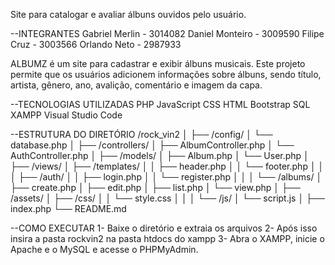 Site para catalogar e avaliar álbuns ouvidos pelo usuário.

--INTEGRANTES
Gabriel Merlin - 3014082
Daniel Monteiro - 3009590
Filipe Cruz - 3003566
Orlando Neto - 2987933

ALBUMZ é um site para cadastrar e exibir álbuns musicais. Este projeto permite que os usuários adicionem informações sobre álbuns, sendo título, artista, gênero, ano, avalição, comentário e imagem da capa.

--TECNOLOGIAS UTILIZADAS
PHP
JavaScript
CSS
HTML
Bootstrap
SQL
XAMPP
Visual Studio Code

--ESTRUTURA DO DIRETÓRIO
/rock_vin2
│
├── /config/
│   └── database.php
│
├── /controllers/
│   ├── AlbumController.php
│   └── AuthController.php
│
├── /models/
│   ├── Album.php
│   └── User.php
│
├── /views/
│   ├── /templates/
│   │   ├── header.php
│   │   └── footer.php
│   │
│   ├── /auth/
│   │   ├── login.php
│   │   └── register.php
│   │
│   └── /albums/
│       ├── create.php
│       ├── edit.php
│       ├── list.php
│       └── view.php
│
├── /assets/
│   ├── /css/
│   │   └── style.css
│   │
│   └── /js/
│       └── script.js
│
├── index.php
└── README.md


--COMO EXECUTAR 
1- Baixe o diretório e extraia os arquivos
2- Após isso insira a pasta rockvin2 na pasta htdocs do xampp
3- Abra o XAMPP, inicie o Apache e o MySQL e acesse o PHPMyAdmin.
